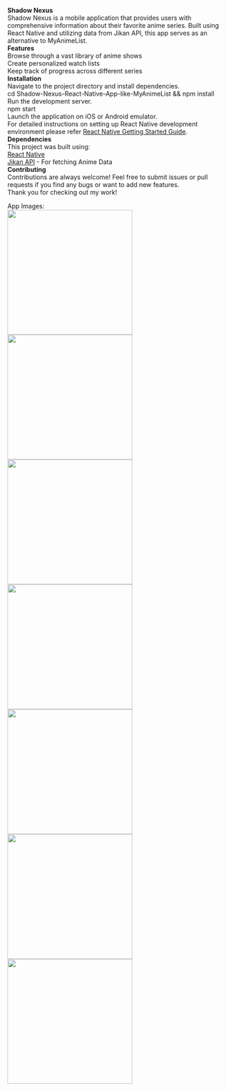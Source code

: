 **Shadow Nexus**<br />
Shadow Nexus is a mobile application that provides users with comprehensive information about their favorite anime series. Built using React Native and utilizing data from Jikan API, this app serves as an alternative to MyAnimeList.<br />
**Features**<br />
Browse through a vast library of anime shows<br />
Create personalized watch lists<br />
Keep track of progress across different series<br />
**Installation**<br />
Navigate to the project directory and install dependencies.<br />
cd Shadow-Nexus-React-Native-App-like-MyAnimeList && npm install<br />
Run the development server.<br />
npm start<br />
Launch the application on iOS or Android emulator.<br />
For detailed instructions on setting up React Native development environment please refer <a href="https://reactnative.dev/docs/environment-setup">React Native Getting Started Guide</a>.<br />
**Dependencies**<br />
This project was built using:<br />
<a href="https://reactnative.dev/">React Native</a><br />
<a href="https://jikan.moe/">Jikan API</a> - For fetching Anime Data<br />
**Contributing**<br />
Contributions are always welcome! Feel free to submit issues or pull requests if you find any bugs or want to add new features.<br />
Thank you for checking out my work!<br />

App Images:<br />
<img src="https://github.com/Muhammad-Husnain07/Shadow-Nexus-React-Native-App-like-MyAnimeList/assets/55653130/93cdc4d6-45b7-4aec-b49a-6587f781f44f" height="auto" width="280px"/>
<img src="https://github.com/Muhammad-Husnain07/Shadow-Nexus-React-Native-App-like-MyAnimeList/assets/55653130/9e402f0c-d905-4b64-bac7-d378b79fdc3b" height="auto" width="280px"/>
<img src="https://github.com/Muhammad-Husnain07/Shadow-Nexus-React-Native-App-like-MyAnimeList/assets/55653130/77a8f4b1-793a-4b5c-ae6e-20335af4efca" height="auto" width="280px"/>
<img src="https://github.com/Muhammad-Husnain07/Shadow-Nexus-React-Native-App-like-MyAnimeList/assets/55653130/1c5f1bad-e450-4c52-8286-fc7021ebab35" height="auto" width="280px"/>
<img src="https://github.com/Muhammad-Husnain07/Shadow-Nexus-React-Native-App-like-MyAnimeList/assets/55653130/dc8f034b-7879-4590-8312-cacbc833f30a" height="auto" width="280px"/>
<img src="https://github.com/Muhammad-Husnain07/Shadow-Nexus-React-Native-App-like-MyAnimeList/assets/55653130/9097fef4-4b06-4fd6-a909-11c3801272e4" height="auto" width="280px"/>
<img src="https://github.com/Muhammad-Husnain07/Shadow-Nexus-React-Native-App-like-MyAnimeList/assets/55653130/bab654b2-21ca-4e77-a29d-0a359d247b13" height="auto" width="280px"/>
